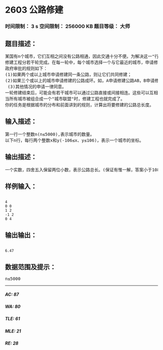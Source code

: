 # 2603 公路修建   
### 时间限制： 3 s     空间限制： 256000 KB     题目等级： 大师  
## 题目描述：  

<pre>
某国有n个城市，它们互相之间没有公路相通，因此交通十分不便。为解决这一"行路难"的问题，政府决定修建公路，修建公路的任务由各城市共同完成。
修建工程分若干轮完成。在每一轮中，每个城市选择一个与它最近的城市，申请修建通往该城市的公路。政府负责审批这些申请以决定是否同意修建。
政府审批的规则如下：
(1)如果两个或以上城市申请修建同一条公路，则让它们共同修建；
(2)如果三个或以上的城市申请修建的公路成环。如，A申请修建公路AB，B申请修建公路BC，C申请修建公路CA，则政府将否决其中最短的一条公路的修建申请；
 (3)其他情况的申请一律同意。
一轮修建结束后，可能会有若干城市可以通过公路直接或间接相连。这些可以互相：连通的城市即组成"城市联盟"。在下一轮修建中，每个"城市联盟"将被看作一个城市，发挥一个城市的作用。
当所有城市被组合成一个"城市联盟"时，修建工程也就完成了。
你的任务是根据城市的分布和前面讲到的规则，计算出将要修建的公路总长度。
</pre>
  
  
## 输入描述：  

<pre>
第一行一个整数n(n≤5000),表示城市的数量。
以下n行，每行两个整数x和y(-106≤x、y≤106)，表示一个城市的坐标。
</pre>
  
  
## 输出描述：  

<pre>
一个实数，四舍五入保留两位小数，表示公路总长。(保证有惟一解，答案小于108)
</pre>
  
  
## 样例输入：  

<pre><code>
4
0 0
1 2
-1 2
0 4
</code></pre>
  
  
## 输出输出：  

<pre><code>
6.47
</code></pre>
  
  
## 数据范围及提示：  

<pre>
n≤5000
</pre>
  
  
***  

##### AC: 87  
##### WA: 80  
##### TLE: 61  
##### MLE: 21  
##### RE: 28  

